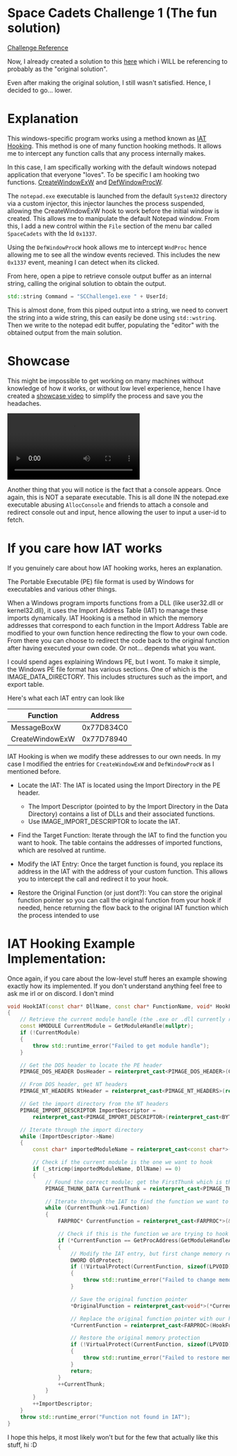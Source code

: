 # Space Cadets Challenge 1 (The fun solution)

[Challenge Reference](https://secure.ecs.soton.ac.uk/student/wiki/w/COMP1202/Space_Cadets/SCChallengeEmail)

Now, I already created a solution to this [here](https://github.com/ImArjunJ/SpaceCadets/tree/master/SCChallenge1) which i WILL be referencing to probably as the "original solution".

Even after making the original solution, I still wasn't satisfied. Hence, I decided to go... lower.

# Explanation

This windows-specific program works using a method known as [IAT Hooking](https://en.wikipedia.org/wiki/Hooking#Internal_IAT_hooking). This method is one of many function hooking methods. It allows me to intercept any function calls that any process internally makes.

In this case, I am specifically working with the default windows notepad application that everyone "loves". To be specific I am hooking two functions. [CreateWindowExW](https://learn.microsoft.com/en-us/windows/win32/api/winuser/nf-winuser-createwindowexw) and [DefWindowProcW](https://learn.microsoft.com/en-us/windows/win32/api/winuser/nf-winuser-defwindowprocw).

The `notepad.exe` executable is launched from the default `System32` directory via a custom injector, this injector launches the process suspended, allowing the CreateWindowExW hook to work before the initial window is created. This allows me to manipulate the default Notepad window. From this, I add a new control within the `File` section of the menu bar called `SpaceCadets` with the Id `0x1337`.

Using the `DefWindowProcW` hook allows me to intercept `WndProc` hence allowing me to see all the window events recieved. This includes the new `0x1337` event, meaning I can detect when its clicked.

From here, open a pipe to retrieve console output buffer as an internal string, calling the original solution to obtain the output.

```c++
std::string Command = "SCChallenge1.exe " + UserId;
```

This is almost done, from this piped output into a string, we need to convert the string into a wide string, this can easily be done using `std::wstring`. Then we write to the notepad edit buffer, populating the "editor" with the obtained output from the main solution.

# Showcase

This might be impossible to get working on many machines without knowledge of how it works, or without low level experience, hence I have created a [showcase video](https://streamable.com/x7zl71) to simplify the process and save you the headaches.

<video src="https://github.com/ImArjunJ/SpaceCadets/raw/refs/heads/master/SCChallenge1.1/img/showcase.mp4"></video>

Another thing that you will notice is the fact that a console appears. Once again, this is NOT a separate executable. This is all done IN the notepad.exe executable abusing `AllocConsole` and friends to attach a console and redirect console out and input, hence allowing the user to input a user-id to fetch.

# If you care how IAT works

If you genuinely care about how IAT hooking works, heres an explanation.

The Portable Executable (PE) file format is used by Windows for executables and various other things.

When a Windows program imports functions from a DLL (like user32.dll or kernel32.dll), it uses the Import Address Table (IAT) to manage these imports dynamically. IAT Hooking is a method in which the memory addresses that correspond to each function in the Import Address Table are modified to your own function hence redirecting the flow to your own code. From there you can choose to redirect the code back to the original function after having executed your own code. Or not... depends what you want.

I could spend ages explaining Windows PE, but I wont. To make it simple, the Windows PE file format has various sections. One of which is the IMAGE_DATA_DIRECTORY. This includes structures such as the import, and export table.

Here's what each IAT entry can look like

| Function        | Address    |
| --------------- | ---------- |
| MessageBoxW     | 0x77D834C0 |
| CreateWindowExW | 0x77D78940 |

IAT Hooking is when we modify these addresses to our own needs. In my case I modified the entries for `CreateWindowExW` and `DefWindowProcW` as I mentioned before.

- Locate the IAT: The IAT is located using the Import Directory in the PE header.

  - The Import Descriptor (pointed to by the Import Directory in the Data Directory) contains a list of DLLs and their associated functions.
  - Use IMAGE_IMPORT_DESCRIPTOR to locate the IAT.

- Find the Target Function: Iterate through the IAT to find the function you want to hook. The table contains the addresses of imported functions, which are resolved at runtime.

- Modify the IAT Entry: Once the target function is found, you replace its address in the IAT with the address of your custom function. This allows you to intercept the call and redirect it to your hook.

- Restore the Original Function (or just dont?): You can store the original function pointer so you can call the original function from your hook if needed, hence returning the flow back to the original IAT function which the process intended to use

# IAT Hooking Example Implementation:

Once again, if you care about the low-level stuff heres an example showing exactly how its implemented. If you don't understand anything feel free to ask me irl or on discord. I don't mind

```c++
void HookIAT(const char* DllName, const char* FunctionName, void* HookFunction, void** OriginalFunction)
{
    // Retrieve the current module handle (the .exe or .dll currently running)
    const HMODULE CurrentModule = GetModuleHandle(nullptr);
    if (!CurrentModule)
    {
        throw std::runtime_error("Failed to get module handle");
    }

    // Get the DOS header to locate the PE header
    PIMAGE_DOS_HEADER DosHeader = reinterpret_cast<PIMAGE_DOS_HEADER>(CurrentModule);

    // From DOS header, get NT headers
    PIMAGE_NT_HEADERS NtHeader = reinterpret_cast<PIMAGE_NT_HEADERS>(reinterpret_cast<BYTE*>(CurrentModule) + DosHeader->e_lfanew);

    // Get the import directory from the NT headers
    PIMAGE_IMPORT_DESCRIPTOR ImportDescriptor =
        reinterpret_cast<PIMAGE_IMPORT_DESCRIPTOR>(reinterpret_cast<BYTE*>(CurrentModule) + NtHeader->OptionalHeader.DataDirectory[IMAGE_DIRECTORY_ENTRY_IMPORT].VirtualAddress);

    // Iterate through the import directory
    while (ImportDescriptor->Name)
    {
        const char* importedModuleName = reinterpret_cast<const char*>(reinterpret_cast<BYTE*>(CurrentModule) + ImportDescriptor->Name);

        // Check if the current module is the one we want to hook
        if (_stricmp(importedModuleName, DllName) == 0)
        {
            // Found the correct module; get the FirstThunk which is the IAT we are looking for
            PIMAGE_THUNK_DATA CurrentThunk = reinterpret_cast<PIMAGE_THUNK_DATA>(reinterpret_cast<BYTE*>(CurrentModule) + ImportDescriptor->FirstThunk);

            // Iterate through the IAT to find the function we want to hook
            while (CurrentThunk->u1.Function)
            {
                FARPROC* CurrentFunction = reinterpret_cast<FARPROC*>(&CurrentThunk->u1.Function);

                // Check if this is the function we are trying to hook
                if (*CurrentFunction == GetProcAddress(GetModuleHandleA(DllName), FunctionName))
                {
                    // Modify the IAT entry, but first change memory region protection to allow writing
                    DWORD OldProtect;
                    if (!VirtualProtect(CurrentFunction, sizeof(LPVOID), PAGE_EXECUTE_READWRITE, &OldProtect))
                    {
                        throw std::runtime_error("Failed to change memory region's protection");
                    }

                    // Save the original function pointer
                    *OriginalFunction = reinterpret_cast<void*>(*CurrentFunction);

                    // Replace the original function pointer with our hook function
                    *CurrentFunction = reinterpret_cast<FARPROC>(HookFunction);

                    // Restore the original memory protection
                    if (!VirtualProtect(CurrentFunction, sizeof(LPVOID), OldProtect, &OldProtect))
                    {
                        throw std::runtime_error("Failed to restore memory region's protection");
                    }
                    return;
                }
                ++CurrentThunk;
            }
        }
        ++ImportDescriptor;
    }
    throw std::runtime_error("Function not found in IAT");
}
```

I hope this helps, it most likely won't but for the few that actually like this stuff, hi :D
